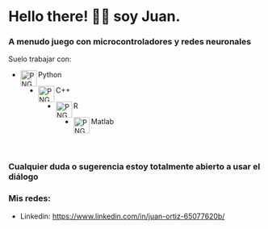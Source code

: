 # Hello there! 👋🏼 soy Juan.

### A menudo juego con microcontroladores y redes neuronales

Suelo trabajar con:

- <img  align="left"  alt="PNG"  src="https://cdn.icon-icons.com/icons2/112/PNG/512/python_18894.png"  width="32"/>Python

- <img  align="left"  alt="PNG"  src="https://cdn.icon-icons.com/icons2/2148/PNG/512/c_icon_132529.png"  width="32"/>C++

- <img  align="left"  alt="PNG"  src="https://cdn.icon-icons.com/icons2/2699/PNG/512/r_project_official_logo_icon_170811.png"  width="32"/>R

- <img  align="left"  alt="PNG"  src="https://cdn.icon-icons.com/icons2/2107/PNG/512/file_type_matlab_icon_130398.png"  width="32"/>Matlab


<br>
<br>


### Cualquier duda o sugerencia estoy totalmente abierto a usar el diálogo

### Mis redes:

- Linkedin: https://www.linkedin.com/in/juan-ortiz-65077620b/
